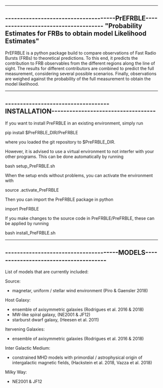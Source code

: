 ----------------------------------------------------------------------------------
-------------------------------------PrEFRBLE-------------------------------------
"Probability Estimates for FRBs to obtain model Likelihood Estimates"
----------------------------------------------------------------------------------

PrEFRBLE is a python package build to compare observations of Fast Radio Bursts (FRBs) to theoretical predictions. To this end, it predicts the contribution to FRB observables from the different regions along the line of sight. The results for different contributors are combined to predict the full measurement, considering several possible scenarios. Finally, observations are weighed against the probability of the full measurement to obtain the model likelihood.



----------------------------------------------------------------------------------
-----------------------------------INSTALLATION-----------------------------------
----------------------------------------------------------------------------------

If you want to install PreFRBLE in an existing environment, simply run

pip install $PreFRBLE_DIR/PreFRBLE

where you loaded the git repository to $PreFRBLE_DIR.


However, it is advised to use a virtual environment to not interfer with your other programs. This can be done automatically by running

bash setup_PreFRBLE.sh

When the setup ends without problems, you can activate the environment with

source .activate_PreFRBLE

Then you can import the PreFRBLE package in python

import PreFRBLE

If you make changes to the source code in PreFRBLE/PreFRBLE, these can be applied by running

bash install_PreFRBLE.sh  



----------------------------------------------------------------------------------
--------------------------------------MODELS--------------------------------------
----------------------------------------------------------------------------------


List of models that are currently included:

Source:
 - magnetar, uniform / stellar wind environment (Piro & Gaensler 2018)

Host Galaxy:
 - ensemble of axisymmetric galaxies (Rodrigues et al. 2016 & 2018)
 - MW-like spiral galaxy, (NE2001 & JF12)
 - starburst dwarf galaxy, (Heesen et al. 2011)

Itervening Galaxies:
 - ensemble of axisymmetric galaxies (Rodrigues et al. 2016 & 2018)

Inter Galactic Medium:
 - constrained MHD models with primordial / astrophysical origin of intergalactic magnetic fields, (Hackstein et al. 2018, Vazza et al. 2018)

Milky Way:
 - NE2001 & JF12


